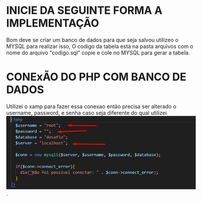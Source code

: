 # INICIE DA SEGUINTE FORMA A IMPLEMENTAÇÃO

Bom deve se criar um banco de dados para que seja salvou utilizeo o MYSQL para realizar isso,
O codigo da tabela está na pasta arquivos com o nome do arquivo "codigo.sql" copie e cole no MYSQL para gerar a tabela.

# CONExÃO DO PHP COM BANCO DE DADOS

Utilizei o xamp para fazer essa conexao então precisa ser alterado o username, password, e senha caso seja diferente do qual utilizei ![exemplo front](./arquivos/ImagemConexao.png).
